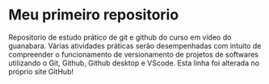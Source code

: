 # Meu primeiro repositorio
 Repositorio de estudo prático de git e github do curso em vídeo do guanabara.
 Várias atividades práticas serão desempenhadas com intuito de compreender o funcionamento de versionamento de projetos de softwares utilizando o Git, Github, Github desktop e VScode.
 Esta linha foi alterada no próprio site GitHub!
